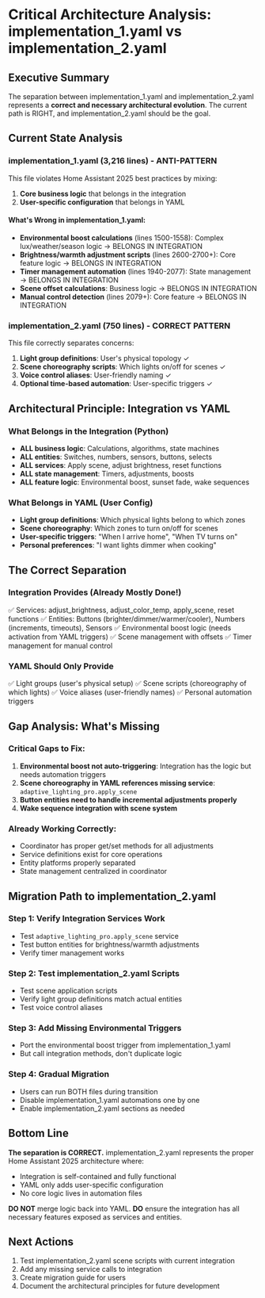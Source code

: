 # Critical Architecture Analysis: implementation_1.yaml vs implementation_2.yaml

## Executive Summary
The separation between implementation_1.yaml and implementation_2.yaml represents a **correct and necessary architectural evolution**. The current path is RIGHT, and implementation_2.yaml should be the goal.

## Current State Analysis

### implementation_1.yaml (3,216 lines) - ANTI-PATTERN
This file violates Home Assistant 2025 best practices by mixing:
1. **Core business logic** that belongs in the integration
2. **User-specific configuration** that belongs in YAML

#### What's Wrong in implementation_1.yaml:
- **Environmental boost calculations** (lines 1500-1558): Complex lux/weather/season logic → BELONGS IN INTEGRATION
- **Brightness/warmth adjustment scripts** (lines 2600-2700+): Core feature logic → BELONGS IN INTEGRATION
- **Timer management automation** (lines 1940-2077): State management → BELONGS IN INTEGRATION
- **Scene offset calculations**: Business logic → BELONGS IN INTEGRATION
- **Manual control detection** (lines 2079+): Core feature → BELONGS IN INTEGRATION

### implementation_2.yaml (750 lines) - CORRECT PATTERN
This file correctly separates concerns:
1. **Light group definitions**: User's physical topology ✓
2. **Scene choreography scripts**: Which lights on/off for scenes ✓
3. **Voice control aliases**: User-friendly naming ✓
4. **Optional time-based automation**: User-specific triggers ✓

## Architectural Principle: Integration vs YAML

### What Belongs in the Integration (Python)
- **ALL business logic**: Calculations, algorithms, state machines
- **ALL entities**: Switches, numbers, sensors, buttons, selects
- **ALL services**: Apply scene, adjust brightness, reset functions
- **ALL state management**: Timers, adjustments, boosts
- **ALL feature logic**: Environmental boost, sunset fade, wake sequences

### What Belongs in YAML (User Config)
- **Light group definitions**: Which physical lights belong to which zones
- **Scene choreography**: Which zones to turn on/off for scenes
- **User-specific triggers**: "When I arrive home", "When TV turns on"
- **Personal preferences**: "I want lights dimmer when cooking"

## The Correct Separation

### Integration Provides (Already Mostly Done!)
✅ Services: adjust_brightness, adjust_color_temp, apply_scene, reset functions
✅ Entities: Buttons (brighter/dimmer/warmer/cooler), Numbers (increments, timeouts), Sensors
✅ Environmental boost logic (needs activation from YAML triggers)
✅ Scene management with offsets
✅ Timer management for manual control

### YAML Should Only Provide
✅ Light groups (user's physical setup)
✅ Scene scripts (choreography of which lights)
✅ Voice aliases (user-friendly names)
✅ Personal automation triggers

## Gap Analysis: What's Missing

### Critical Gaps to Fix:
1. **Environmental boost not auto-triggering**: Integration has the logic but needs automation triggers
2. **Scene choreography in YAML references missing service**: `adaptive_lighting_pro.apply_scene`
3. **Button entities need to handle incremental adjustments properly**
4. **Wake sequence integration with scene system**

### Already Working Correctly:
- Coordinator has proper get/set methods for all adjustments
- Service definitions exist for core operations
- Entity platforms properly separated
- State management centralized in coordinator

## Migration Path to implementation_2.yaml

### Step 1: Verify Integration Services Work
- Test `adaptive_lighting_pro.apply_scene` service
- Test button entities for brightness/warmth adjustments
- Verify timer management works

### Step 2: Test implementation_2.yaml Scripts
- Test scene application scripts
- Verify light group definitions match actual entities
- Test voice control aliases

### Step 3: Add Missing Environmental Triggers
- Port the environmental boost trigger from implementation_1.yaml
- But call integration methods, don't duplicate logic

### Step 4: Gradual Migration
- Users can run BOTH files during transition
- Disable implementation_1.yaml automations one by one
- Enable implementation_2.yaml sections as needed

## Bottom Line

**The separation is CORRECT.** implementation_2.yaml represents the proper Home Assistant 2025 architecture where:
- Integration is self-contained and fully functional
- YAML only adds user-specific configuration
- No core logic lives in automation files

**DO NOT** merge logic back into YAML. **DO** ensure the integration has all necessary features exposed as services and entities.

## Next Actions
1. Test implementation_2.yaml scene scripts with current integration
2. Add any missing service calls to integration
3. Create migration guide for users
4. Document the architectural principles for future development